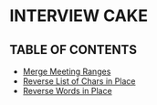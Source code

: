 # INTERVIEW CAKE

## TABLE OF CONTENTS

-   [Merge Meeting Ranges](merge-meeting-range)
-   [Reverse List of Chars in Place](reverse-list-of-chars-in-place)
-   [Reverse Words in Place](reverse-words-in-place)
